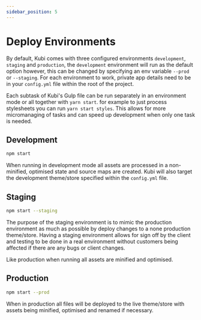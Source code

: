 ```yaml
---
sidebar_position: 5
---
```


# Deploy Environments

By default, Kubi comes with three configured environments `development`, `staging` and `production`, the `development` environment will run as the default option however, this can be changed by specifying an env variable `--prod` or `--staging`. For each environment to work, private app details need to be in your `config.yml` file within the root of the project.

Each subtask of Kubi's Gulp file can be run separately in an environment mode or all together with `yarn start`. for example to just process stylesheets you can run `yarn start styles`. This allows for more micromanaging of tasks and can speed up development when only one task is needed.

## Development

```bash npm2yarn
npm start
```

When running in development mode all assets are processed in a non-minified, optimised state and source maps are created. Kubi will also target the development theme/store specified within the `config.yml` file.

## Staging

```bash npm2yarn
npm start --staging
```

The purpose of the staging environment is to mimic the production environment as much as possible by deploy changes to a none production theme/store. Having a staging environment allows for sign off by the client and testing to be done in a real environment without customers being affected if there are any bugs or client changes.

Like production when running all assets are minified and optimised.

## Production

```bash npm2yarn
npm start --prod
```

When in production all files will be deployed to the live theme/store with assets being minified, optimised and renamed if necessary.